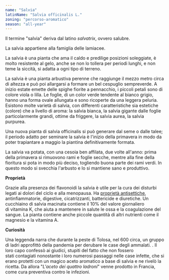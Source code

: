 ```yaml
---
name: "Salvia"
latinName: "Salvia officinalis L."
zoning: "percorso-aromatico"
season: "all-year"
---
```


Il termine "salvia" deriva dal latino *salvatrix*, ovvero salubre.

La salvia appartiene alla famiglia delle lamiacee.

La salvia è una pianta che ama il caldo e predilige posizioni
soleggiate, è molto resistente al gelo, anche se non lo tollera per
periodi lunghi, e non teme la siccità, si adatta a ogni tipo di terreno.

La salvia è una pianta arbustiva perenne che raggiunge il mezzo metro
circa di altezza e può poi allargarsi a formare un bel cespuglio
sempreverde. A inizio estate emette delle spighe fiorite a pennacchio, i
piccoli petali sono di colore viola o lilla. Le foglie, di un color
verde tendente al bianco grigio, hanno una forma ovale allungata e sono
ricoperte da una leggera peluria. Esistono molte varietà di salvia, con
differenti caratteristiche sia estetiche (colore) che a livello di
aroma: la salvia bianca, la salvia gigante dalle foglie particolarmente
grandi, ottime da friggere, la salvia aurea, la salvia purpurea.

Una nuova pianta di salvia officinalis si può generare dal seme o dalle
talee; il periodo adatto per seminare la salvia è l'inizio della
primavera in modo da poter trapiantare a maggio la piantina
definitivamente formata.

La salvia va potata, con una cesoia ben affilata, due volte all'anno:
prima della primavera si rimuovono rami e foglie secche, mentre alla
fine della fioritura si pota in modo più deciso, togliendo buona parte
dei rami verdi. In questo modo si svecchia l'arbusto e lo si mantiene
sano e produttivo.

**Proprietà**

Grazie alla presenza dei flavonoidi la salvia è utile per la cura
dei disturbi legati ai dolori del ciclo e alla menopausa. Ha
[proprietà
antisettiche](https://www.nonsprecare.it/rimedi-naturali-per-sbiancare-i-denti),
antinfiammatorie, digestive, cicatrizzanti, battericide e
diuretiche. Un cucchiaino di salvia macinata contiene il 10%
del valore giornaliero di vitamina K, che aiuta a mantenere in
salute le ossa e la coagulazione del sangue. La pianta contiene anche
piccole quantità di altri nutrienti come il magnesio e la vitamina
A.

**Curiosità**

Una leggenda narra che durante la peste di Tolosa, nel 600
circa, un gruppo di ladri approfittò della pandemia per
derubare le case degli ammalati. . Il loro capo confessò ai giudici,
stupiti del fatto che non fossero stati contagiati nonostante i
loro numerosi passaggi nelle case infette, che si erano protetti con un
magico aceto aromatico a base di salvia e ne rivelò la ricetta.
Da allora "*L'aceto dei quattro ladroni*" venne prodotto in
Francia, come cura preventiva contro le infezioni.
